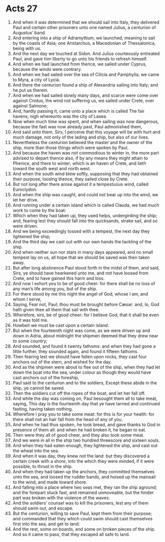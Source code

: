 ﻿# Acts 27
1. And when it was determined that we should sail into Italy, they delivered Paul and certain other prisoners unto one named Julius, a centurion of Augustus’ band. 
2. And entering into a ship of Adramyttium, we launched, meaning to sail by the coasts of Asia; one Aristarchus, a Macedonian of Thessalonica, being with us. 
3. And the next day we touched at Sidon. And Julius courteously entreated Paul, and gave him liberty to go unto his friends to refresh himself. 
4. And when we had launched from thence, we sailed under Cyprus, because the winds were contrary. 
5. And when we had sailed over the sea of Cilicia and Pamphylia, we came to Myra, a city of Lycia. 
6. And there the centurion found a ship of Alexandria sailing into Italy; and he put us therein. 
7. And when we had sailed slowly many days, and scarce were come over against Cnidus, the wind not suffering us, we sailed under Crete, over against Salmone; 
8. And, hardly passing it, came unto a place which is called The fair havens; nigh whereunto was the city of Lasea. 
9. Now when much time was spent, and when sailing was now dangerous, because the fast was now already past, Paul admonished them, 
10. And said unto them, Sirs, I perceive that this voyage will be with hurt and much damage, not only of the lading and ship, but also of our lives. 
11. Nevertheless the centurion believed the master and the owner of the ship, more than those things which were spoken by Paul. 
12. And because the haven was not commodious to winter in, the more part advised to depart thence also, if by any means they might attain to Phenice, and there to winter; which is an haven of Crete, and lieth toward the south west and north west. 
13. And when the south wind blew softly, supposing that they had obtained their purpose, loosing thence, they sailed close by Crete. 
14. But not long after there arose against it a tempestuous wind, called Euroclydon. 
15. And when the ship was caught, and could not bear up into the wind, we let her drive. 
16. And running under a certain island which is called Clauda, we had much work to come by the boat: 
17. Which when they had taken up, they used helps, undergirding the ship; and, fearing lest they should fall into the quicksands, strake sail, and so were driven. 
18. And we being exceedingly tossed with a tempest, the next day they lightened the ship; 
19. And the third day we cast out with our own hands the tackling of the ship. 
20. And when neither sun nor stars in many days appeared, and no small tempest lay on us, all hope that we should be saved was then taken away. 
21. But after long abstinence Paul stood forth in the midst of them, and said, Sirs, ye should have hearkened unto me, and not have loosed from Crete, and to have gained this harm and loss. 
22. And now I exhort you to be of good cheer: for there shall be no loss of any man’s life among you, but of the ship. 
23. For there stood by me this night the angel of God, whose I am, and whom I serve, 
24. Saying, Fear not, Paul; thou must be brought before Cæsar: and, lo, God hath given thee all them that sail with thee. 
25. Wherefore, sirs, be of good cheer: for I believe God, that it shall be even as it was told me. 
26. Howbeit we must be cast upon a certain island. 
27. But when the fourteenth night was come, as we were driven up and down in Adria, about midnight the shipmen deemed that they drew near to some country; 
28. And sounded, and found it twenty fathoms: and when they had gone a little further, they sounded again, and found it fifteen fathoms. 
29. Then fearing lest we should have fallen upon rocks, they cast four anchors out of the stern, and wished for the day. 
30. And as the shipmen were about to flee out of the ship, when they had let down the boat into the sea, under colour as though they would have cast anchors out of the foreship, 
31. Paul said to the centurion and to the soldiers, Except these abide in the ship, ye cannot be saved. 
32. Then the soldiers cut off the ropes of the boat, and let her fall off. 
33. And while the day was coming on, Paul besought them all to take meat, saying, This day is the fourteenth day that ye have tarried and continued fasting, having taken nothing. 
34. Wherefore I pray you to take some meat: for this is for your health: for there shall not an hair fall from the head of any of you. 
35. And when he had thus spoken, he took bread, and gave thanks to God in presence of them all: and when he had broken it, he began to eat. 
36. Then were they all of good cheer, and they also took some meat. 
37. And we were in all in the ship two hundred threescore and sixteen souls. 
38. And when they had eaten enough, they lightened the ship, and cast out the wheat into the sea. 
39. And when it was day, they knew not the land: but they discovered a certain creek with a shore, into the which they were minded, if it were possible, to thrust in the ship. 
40. And when they had taken up the anchors, they committed themselves unto the sea, and loosed the rudder bands, and hoised up the mainsail to the wind, and made toward shore. 
41. And falling into a place where two seas met, they ran the ship aground; and the forepart stuck fast, and remained unmoveable, but the hinder part was broken with the violence of the waves. 
42. And the soldiers’ counsel was to kill the prisoners, lest any of them should swim out, and escape. 
43. But the centurion, willing to save Paul, kept them from their purpose; and commanded that they which could swim should cast themselves first into the sea, and get to land: 
44. And the rest, some on boards, and some on broken pieces of the ship. And so it came to pass, that they escaped all safe to land. 
